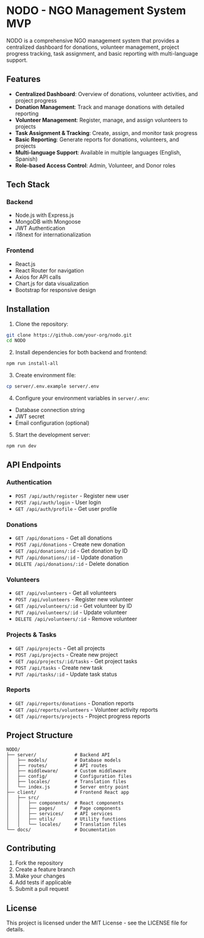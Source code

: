 # NODO - NGO Management System MVP

NODO is a comprehensive NGO management system that provides a centralized dashboard for donations, volunteer management, project progress tracking, task assignment, and basic reporting with multi-language support.

## Features

- **Centralized Dashboard**: Overview of donations, volunteer activities, and project progress
- **Donation Management**: Track and manage donations with detailed reporting
- **Volunteer Management**: Register, manage, and assign volunteers to projects
- **Task Assignment & Tracking**: Create, assign, and monitor task progress
- **Basic Reporting**: Generate reports for donations, volunteers, and projects
- **Multi-language Support**: Available in multiple languages (English, Spanish)
- **Role-based Access Control**: Admin, Volunteer, and Donor roles

## Tech Stack

### Backend
- Node.js with Express.js
- MongoDB with Mongoose
- JWT Authentication
- i18next for internationalization

### Frontend  
- React.js
- React Router for navigation
- Axios for API calls
- Chart.js for data visualization
- Bootstrap for responsive design

## Installation

1. Clone the repository:
```bash
git clone https://github.com/your-org/nodo.git
cd NODO
```

2. Install dependencies for both backend and frontend:
```bash
npm run install-all
```

3. Create environment file:
```bash
cp server/.env.example server/.env
```

4. Configure your environment variables in `server/.env`:
- Database connection string
- JWT secret
- Email configuration (optional)

5. Start the development server:
```bash
npm run dev
```

## API Endpoints

### Authentication
- `POST /api/auth/register` - Register new user
- `POST /api/auth/login` - User login
- `GET /api/auth/profile` - Get user profile

### Donations
- `GET /api/donations` - Get all donations
- `POST /api/donations` - Create new donation
- `GET /api/donations/:id` - Get donation by ID
- `PUT /api/donations/:id` - Update donation
- `DELETE /api/donations/:id` - Delete donation

### Volunteers
- `GET /api/volunteers` - Get all volunteers
- `POST /api/volunteers` - Register new volunteer
- `GET /api/volunteers/:id` - Get volunteer by ID
- `PUT /api/volunteers/:id` - Update volunteer
- `DELETE /api/volunteers/:id` - Remove volunteer

### Projects & Tasks
- `GET /api/projects` - Get all projects
- `POST /api/projects` - Create new project
- `GET /api/projects/:id/tasks` - Get project tasks
- `POST /api/tasks` - Create new task
- `PUT /api/tasks/:id` - Update task status

### Reports
- `GET /api/reports/donations` - Donation reports
- `GET /api/reports/volunteers` - Volunteer activity reports
- `GET /api/reports/projects` - Project progress reports

## Project Structure

```
NODO/
├── server/              # Backend API
│   ├── models/          # Database models
│   ├── routes/          # API routes
│   ├── middleware/      # Custom middleware
│   ├── config/          # Configuration files
│   ├── locales/         # Translation files
│   └── index.js         # Server entry point
├── client/              # Frontend React app
│   ├── src/
│   │   ├── components/  # React components
│   │   ├── pages/       # Page components
│   │   ├── services/    # API services
│   │   ├── utils/       # Utility functions
│   │   └── locales/     # Translation files
└── docs/                # Documentation

```

## Contributing

1. Fork the repository
2. Create a feature branch
3. Make your changes
4. Add tests if applicable
5. Submit a pull request

## License

This project is licensed under the MIT License - see the LICENSE file for details.
